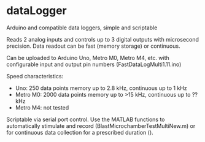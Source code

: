 # dataLogger
Arduino and compatible data loggers, simple and scriptable

Reads 2 analog inputs and controls up to 3 digital outputs with microsecond precision. Data readout can be fast (memory storage) or continuous. 

Can be uploaded to Arduino Uno, Metro M0, Metro M4, etc. with configurable input and output pin numbers (FastDataLogMulti1.11.ino)

Speed characteristics:
* Uno:       250 data points memory up to 2.8 kHz, continuous up to 1 kHz 
* Metro M0: 2000 data points memory up to >15 kHz, continuous up to ?? kHz
* Metro M4: not tested 

Scriptable via serial port control. Use the MATLAB functions to automatically stimulate and record (BlastMicrochamberTestMultiNew.m) or for continuous data collection for a prescribed duration ().
